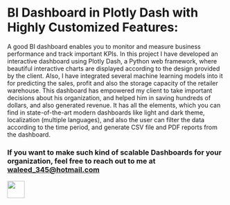 # BI Dashboard in Plotly Dash with Highly Customized Features:


<p> A good BI dashboard enables you to monitor and measure business performance and track important KPIs.  In this project I have developed an interactive dashboard using Plotly Dash, a Python web framework, where beautiful interactive charts are displayed according to the design provided by the client. Also, I have integrated several machine learning models into it for predicting the sales, profit and also the storage capacity of the retailer warehouse. This dashboard has empowered my client to take important decisions about his organization, and helped him in saving hundreds of dollars, and also generated revenue. It has all the elements, which you can find in state-of-the-art modern dashboards like light and dark theme, localization (multiple languages), and also the user can filter the data according to the time period, and generate CSV file and PDF reports from the dashboard. </p>


### If you want to make such kind of scalable Dashboards for your organization, feel free to reach out to me at  waleed_345@hotmail.com


<img src="https://media.giphy.com/media/vFKqnCdLPNOKc/giphy.gif" width="40" height="40" />
